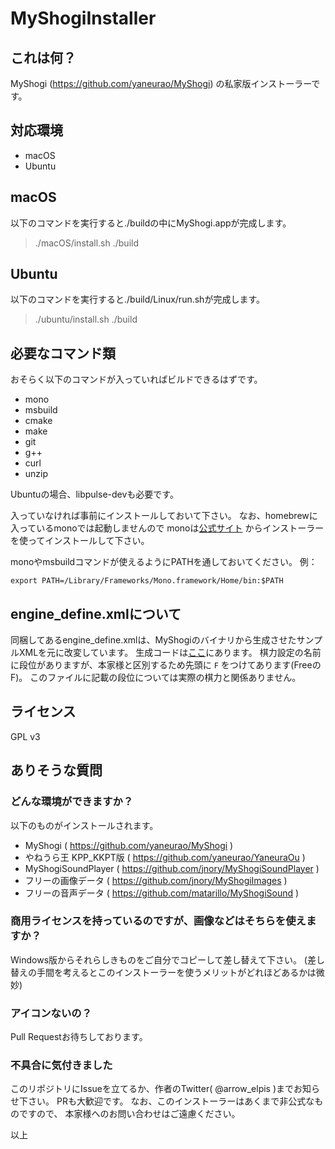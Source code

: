 # MyShogiInstaller

## これは何？

MyShogi (https://github.com/yaneurao/MyShogi) の私家版インストーラーです。

## 対応環境

- macOS
- Ubuntu

## macOS

以下のコマンドを実行すると./buildの中にMyShogi.appが完成します。

  > ./macOS/install.sh ./build

## Ubuntu

以下のコマンドを実行すると./build/Linux/run.shが完成します。

  > ./ubuntu/install.sh ./build

## 必要なコマンド類

おそらく以下のコマンドが入っていればビルドできるはずです。

* mono
* msbuild
* cmake
* make
* git
* g++
* curl
* unzip

Ubuntuの場合、libpulse-devも必要です。

入っていなければ事前にインストールしておいて下さい。
なお、homebrewに入っているmonoでは起動しませんので
monoは[公式サイト](https://www.mono-project.com/download)
からインストーラーを使ってインストールして下さい。

monoやmsbuildコマンドが使えるようにPATHを通しておいてください。
例：

    export PATH=/Library/Frameworks/Mono.framework/Home/bin:$PATH

## engine_define.xmlについて

同梱してあるengine_define.xmlは、MyShogiのバイナリから生成させたサンプルXMLを元に改変しています。
生成コードは[ここ](https://github.com/yaneurao/MyShogi/blob/master/MyShogi/Model/Shogi/EngineDefine/Sample/EngineDefineSample.cs)にあります。
棋力設定の名前に段位がありますが、本家様と区別するため先頭に `F` をつけてあります(FreeのF)。
このファイルに記載の段位については実際の棋力と関係ありません。

## ライセンス

GPL v3

## ありそうな質問

### どんな環境ができますか？

以下のものがインストールされます。

* MyShogi ( https://github.com/yaneurao/MyShogi )
* やねうら王 KPP_KKPT版 ( https://github.com/yaneurao/YaneuraOu )
* MyShogiSoundPlayer ( https://github.com/jnory/MyShogiSoundPlayer )
* フリーの画像データ ( https://github.com/jnory/MyShogiImages )
* フリーの音声データ ( https://github.com/matarillo/MyShogiSound )

### 商用ライセンスを持っているのですが、画像などはそちらを使えますか？

Windows版からそれらしきものをご自分でコピーして差し替えて下さい。
(差し替えの手間を考えるとこのインストーラーを使うメリットがどれほどあるかは微妙)

### アイコンないの？

Pull Requestお待ちしております。

### 不具合に気付きました

このリポジトリにIssueを立てるか、作者のTwitter( @arrow_elpis )までお知らせ下さい。
PRも大歓迎です。
なお、このインストーラーはあくまで非公式なものですので、
本家様へのお問い合わせはご遠慮ください。

以上
